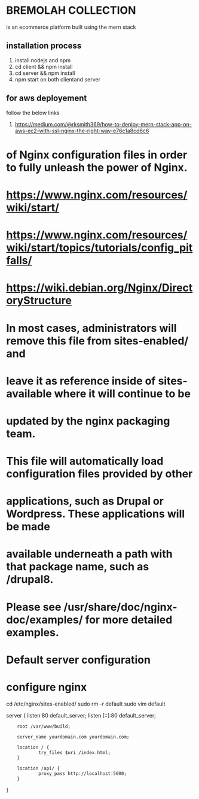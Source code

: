 # BREMOLAH COLLECTION

is an ecommerce platform built using the mern stack

## installation process

1. install nodejs and npm
2. cd client && npm install
3. cd server && npm install
4. npm start on both clientand server

## for aws deployement

follow the below links

1. https://medium.com/@rksmith369/how-to-deploy-mern-stack-app-on-aws-ec2-with-ssl-nginx-the-right-way-e76c1a8cd6c6

# of Nginx configuration files in order to fully unleash the power of Nginx.

# https://www.nginx.com/resources/wiki/start/

# https://www.nginx.com/resources/wiki/start/topics/tutorials/config_pitfalls/

# https://wiki.debian.org/Nginx/DirectoryStructure

#

# In most cases, administrators will remove this file from sites-enabled/ and

# leave it as reference inside of sites-available where it will continue to be

# updated by the nginx packaging team.

#

# This file will automatically load configuration files provided by other

# applications, such as Drupal or Wordpress. These applications will be made

# available underneath a path with that package name, such as /drupal8.

#

# Please see /usr/share/doc/nginx-doc/examples/ for more detailed examples.

##

# Default server configuration

#

# configure nginx

cd /etc/nginx/sites-enabled/
sudo rm -r default
sudo vim default

server {
listen 80 default_server;
listen [::]:80 default_server;

        root /var/www/build;

        server_name yourdomain.com yourdomain.com;

        location / {
                try_files $uri /index.html;
        }

        location /api/ {
                proxy_pass http://localhost:5000;
        }

}
